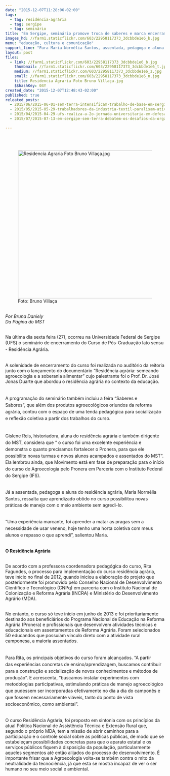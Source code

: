 ```yaml
---
date: "2015-12-07T11:28:06-02:00"
tags:
  - tag: residência-agrária
  - tag: sergipe
  - tag: seminário
title: "Em Sergipe, seminário promove troca de saberes e marca encerramento do Residência Agrária"
images_hd: //farm1.staticflickr.com/603/22958117373_3dcbbde1e6_b.jpg
menu: "educação, cultura e comunicação"
support_line: "Para Maria Normélia Santos, assentada, pedagoga e aluna do curso o aprendizado obtido possibilitou novas formas de lidar com o meio ambiente sem agredi-lo.\n"
layout: post
files:
  - link: //farm1.staticflickr.com/603/22958117373_3dcbbde1e6_b.jpg
    thumbnail: //farm1.staticflickr.com/603/22958117373_3dcbbde1e6_t.jpg
    medium: //farm1.staticflickr.com/603/22958117373_3dcbbde1e6_z.jpg
    small: //farm1.staticflickr.com/603/22958117373_3dcbbde1e6_n.jpg
    title: Residencia Agraria Foto Bruno Villaça.jpg
    $$hashKey: 04Y
created_date: "2015-12-07T12:48:43-02:00"
published: true
releated_posts:
  - 2015/06/2015-06-01-sem-terra-intensificam-trabalho-de-base-em-sergipe.md
  - 2015/05/2015-05-29-trabalhadores-da-industria-textil-paralisam-atividades-em-sergipe.md
  - 2015/04/2015-04-29-ufs-realiza-a-2o-jornada-universitaria-em-defesa-da-reforma-agraria.md
  - 2015/07/2015-07-13-em-sergipe-sem-terra-debatem-os-desafios-da-organizacao-politica.md

---
```

<p class="p1"><br />
&nbsp;</p>

<figure class="image"><img alt="Residencia Agraria Foto Bruno Villaça.jpg" height="466" src="//farm1.staticflickr.com/603/22958117373_3dcbbde1e6_b.jpg" width="700" />
<figcaption>Foto: Bruno Villa&ccedil;a</figcaption>
</figure>

<p class="p3"><br />
<em>Por&nbsp;Bruna Daniely<br />
Da P&aacute;gina do MST</em></p>

<p class="p3"><br />
<span class="s1">Na &uacute;ltima dia sexta feira (27), ocorreu n</span>a Universidade Federal de Sergipe (UFS) o semin&aacute;rio de encerramento do&nbsp;<span style="line-height: 20.8px;">Curso de P&oacute;s-Gradua&ccedil;&atilde;o lato sensu - Resid&ecirc;ncia Agr&aacute;ria.&nbsp;</span></p>

<p class="p8"><br />
A solenidade de encerramento do curso foi realizada no audit&oacute;rio da&nbsp;reitoria junto com o&nbsp;lan&ccedil;amento do document&aacute;rio &ldquo;Resid&ecirc;ncia agr&aacute;ria: semeando agroecologia e a soberania alimentar&rdquo; cujo palestrante foi&nbsp;o&nbsp;Prof. Dr. Jos&eacute; Jonas Duarte que&nbsp;abordou o resid&ecirc;ncia agr&aacute;ria no contexto da educa&ccedil;&atilde;o.</p>

<p class="p7"><br style="line-height: 20.8px;" />
<span style="line-height: 20.8px;">A programa&ccedil;&atilde;o do semin&aacute;rio tamb&eacute;m incluiu&nbsp;a f</span><span style="line-height: 20.8px;">eira &ldquo;S</span><span style="line-height: 20.8px;">aberes e S</span><span style="line-height: 20.8px;">abores&rdquo;,&nbsp;</span><span style="line-height: 20.8px;">que al&eacute;m dos produtos agroecol&oacute;gicos oriundos da reforma agr&aacute;ria, contou com o espa&ccedil;o de uma&nbsp;</span><span style="line-height: 20.8px;">tenda&nbsp;</span><span style="line-height: 20.8px;">pedag&oacute;gica para</span><span style="line-height: 20.8px;">&nbsp;socializa&ccedil;&atilde;o e reflex&atilde;o coletiva a partir dos trabalhos do curso.</span></p>

<p class="p13" style="line-height: 20.8px;"><br />
<span style="line-height: 20.8px;">Gislene Reis,</span>&nbsp;historiadora,&nbsp;aluna do resid&ecirc;ncia agr&aacute;ria e tamb&eacute;m dirigente do MST, considera que &ldquo; o curso foi uma excelente experi&ecirc;ncia e demonstra o quanto precisamos fortalecer o Pronera, para que ele possibilite novas turmas e novos alunos acampados e assentados do MST&rdquo;. Ela lembrou ainda,&nbsp;que Movimento est&aacute;&nbsp;em fase de prepara&ccedil;&atilde;o para o in&iacute;cio do curso de Agroecologia pelo&nbsp;Pronera em Parceria com o Instituto Federal do&nbsp;Sergipe (IFS).</p>

<p class="p7"><br />
<span style="line-height: 20.8px;">J&aacute;&nbsp;a assentada, pedagoga e aluna do&nbsp;</span><span style="line-height: 20.8px;">resid&ecirc;ncia agr&aacute;ria,&nbsp;</span><span style="line-height: 20.8px;">Maria Norm&eacute;lia Santos, ressalta que aprendizado obtido no curso possibilitou novas pr&aacute;ticas de manejo com&nbsp;o meio ambiente sem agredi-lo. </span></p>

<p class="p7"><br />
<span style="line-height: 20.8px;">&ldquo;U</span><span style="line-height: 20.8px;">ma experi&ecirc;ncia marcante, foi aprender a matar as pragas sem a necessidade de usar veneno, hoje tenho uma horta coletiva com meus alunos e repasso o que aprendi&rdquo;, salientou Maria.</span></p>

<p class="p7"><br />
<strong>O Resid&ecirc;ncia Agr&aacute;ria&nbsp;</strong></p>

<p class="p7"><br />
De acordo com a professora&nbsp;coordenadora pedag&oacute;gica do curso,&nbsp;Rita Fagundes, o processo para implementa&ccedil;&atilde;o do curso resid&ecirc;ncia agr&aacute;ria, teve in&iacute;cio no final de 2012, quando iniciou a&nbsp;elabora&ccedil;&atilde;o&nbsp;do&nbsp;projeto que posteriormente&nbsp;foi promovido pelo Conselho Nacional de Desenvolvimento Cient&iacute;fico e Tecnol&oacute;gico (CNPq) em parceria com o Instituto Nacional de Coloniza&ccedil;&atilde;o e Reforma Agr&aacute;ria (INCRA) e Minist&eacute;rio do Desenvolvimento Agr&aacute;rio (MDA).</p>

<p class="p10"><br />
No entanto, o&nbsp;curso s&oacute;&nbsp;teve in&iacute;cio em junho de 2013 e foi prioritariamente destinado aos benefici&aacute;rios do Programa Nacional de Educa&ccedil;&atilde;o na Reforma Agr&aacute;ria (Pronera) e profissionais que desenvolvem atividades t&eacute;cnicas e educacionais em assentamentos de Reforma Agr&aacute;ria. Foram selecionados&nbsp; 50 educandos que possu&iacute;am v&iacute;nculo direto com a atividade rural camponesa, a maioria assentados.</p>

<p class="p10"><br style="line-height: 20.8px;" />
<span style="line-height: 20.8px;">Para Rita, os principais objetivos do curso foram alcan&ccedil;ados.&nbsp;&ldquo;A&nbsp;partir das&nbsp;experi&ecirc;ncias concretas de ensino/aprendizagem, buscamos contribuir para a constru&ccedil;&atilde;o e socializa&ccedil;&atilde;o de novos conhecimentos e m&eacute;todos de produ&ccedil;&atilde;o&rdquo;. E&nbsp;acrescenta,&nbsp;&ldquo;buscamos instalar experimentos com metodologias participativas, estimulando pr&aacute;ticas de manejo agroecol&oacute;gico que pudessem ser incorporadas efetivamente no dia a dia do campon&ecirc;s e que fossem necessariamente vi&aacute;veis, tanto do ponto de vista socioecon&ocirc;mico, como ambiental&rdquo;.</span></p>

<p class="p12"><br />
O curso Resid&ecirc;ncia Agr&aacute;ria, foi proposto em sintonia com os princ&iacute;pios da atual Pol&iacute;tica Nacional de Assist&ecirc;ncia T&eacute;cnica e Extens&atilde;o Rural que, segundo o pr&oacute;prio MDA, tem a miss&atilde;o de abrir caminhos para a participa&ccedil;&atilde;o e o controle social sobre as pol&iacute;ticas p&uacute;blicas, de modo que se estabele&ccedil;am possibilidades concretas para que o aparato estatal e os servi&ccedil;os p&uacute;blicos fiquem &agrave; disposi&ccedil;&atilde;o da popula&ccedil;&atilde;o, particularmente aqueles segmentos at&eacute; ent&atilde;o alijados do processo de desenvolvimento. &Eacute; importante frisar que a Agroecologia volta-se tamb&eacute;m contra o mito da neutralidade da tecnoci&ecirc;ncia, j&aacute; que esta se mostra incapaz de ver o ser humano no seu meio social e ambiental. &nbsp;</p>
